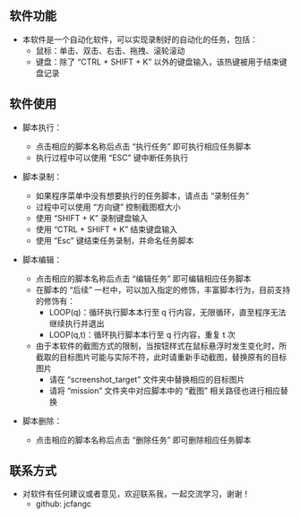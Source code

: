 
## **软件功能**

* 本软件是一个自动化软件，可以实现录制好的自动化的任务，包括：
    * 鼠标：单击、双击、右击、拖拽、滚轮滚动
    * 键盘：除了 “CTRL + SHIFT + K” 以外的键盘输入，该热键被用于结束键盘记录

## **软件使用**

* 脚本执行：
    * 点击相应的脚本名称后点击 “执行任务” 即可执行相应任务脚本
    * 执行过程中可以使用 “ESC” 键中断任务执行

* 脚本录制：
    * 如果程序菜单中没有想要执行的任务脚本，请点击 “录制任务” 
    * 过程中可以使用 “方向键” 控制截图框大小
    * 使用 “SHIFT + K” 录制键盘输入
    * 使用 “CTRL + SHIFT + K” 结束键盘输入
    * 使用 “Esc” 键结束任务录制，并命名任务脚本

* 脚本编辑：
    * 点击相应的脚本名称后点击 “编辑任务” 即可编辑相应任务脚本
    * 在脚本的 “后续” 一栏中，可以加入指定的修饰，丰富脚本行为，目前支持的修饰有：
        * LOOP(q)：循环执行脚本本行至 q 行内容，无限循环，直至程序无法继续执行并退出
        * LOOP(q,t)：循环执行脚本本行至 q 行内容，重复 t 次
    * 由于本软件的截图方式的限制，当按钮样式在鼠标悬浮时发生变化时，所截取的目标图片可能与实际不符，此时请重新手动截图，替换原有的目标图片
        * 请在 “screenshot_target” 文件夹中替换相应的目标图片
        * 请将 “mission” 文件夹中对应脚本中的 “截图” 相关路径也进行相应替换

* 脚本删除：
    * 点击相应的脚本名称后点击 “删除任务” 即可删除相应任务脚本


## **联系方式**

* 对软件有任何建议或者意见，欢迎联系我，一起交流学习，谢谢！
    * github: jcfangc

